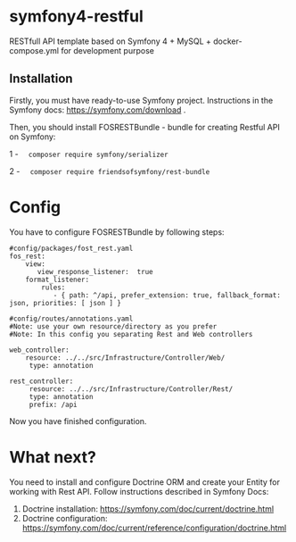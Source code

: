 # symfony4-restful
RESTfull API template based on Symfony 4 +  MySQL + docker-compose.yml for development purpose
## Installation

Firstly, you must have ready-to-use Symfony project. Instructions in the Symfony docs: https://symfony.com/download .

Then, you should install FOSRESTBundle - bundle for creating Restful API on Symfony:

1 -
    ```  
    composer require symfony/serializer 
    ```

2 -
    ```  
    composer require friendsofsymfony/rest-bundle 
    ```


# Config

You have to configure FOSRESTBundle by following steps:

   ```
   #config/packages/fost_rest.yaml
   fos_rest:
       view:
          view_response_listener:  true
       format_listener:
           rules:
              - { path: ^/api, prefer_extension: true, fallback_format: json, priorities: [ json ] }
   ```
```
#config/routes/annotations.yaml
#Note: use your own resource/directory as you prefer
#Note: In this config you separating Rest and Web controllers

web_controller:
    resource: ../../src/Infrastructure/Controller/Web/
     type: annotation
     
rest_controller:
     resource: ../../src/Infrastructure/Controller/Rest/
     type: annotation
     prefix: /api
```
Now you have finished configuration.

# What next?

You need to install and configure Doctrine ORM and create your Entity for working with Rest API. Follow instructions described in Symfony Docs:
1. Doctrine installation: https://symfony.com/doc/current/doctrine.html
2. Doctrine configuration: https://symfony.com/doc/current/reference/configuration/doctrine.html

